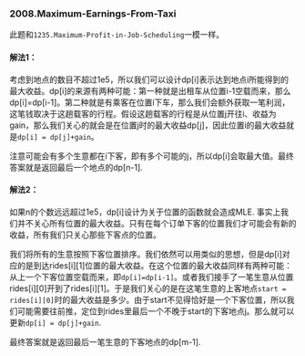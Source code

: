 ### 2008.Maximum-Earnings-From-Taxi

此题和```1235.Maximum-Profit-in-Job-Scheduling```一模一样。

#### 解法1：
考虑到地点的数目不超过1e5，所以我们可以设计dp[i]表示达到地点i所能得到的最大收益。dp[i]的来源有两种可能：第一种就是出租车从位置i-1空载而来，那么dp[i]=dp[i-1]。第二种就是有乘客在位置i下车，那么我们会额外获取一笔利润，这笔钱取决于这趟载客的行程。假设这趟载客的行程是从位置j开往i、收益为gain，那么我们关心的就会是在位置j时的最大收益dp[j]，因此位置i的最大收益就是```dp[i] = dp[j]+gain```。

注意可能会有多个生意都在i下客，即有多个可能的j，所以dp[i]会取最大值。最终答案就是返回最后一个地点的dp[n-1].

#### 解法2：
如果n的个数远远超过1e5，dp[i]设计为关于位置的函数就会造成MLE. 事实上我们并不关心所有位置的最大收益。只有在每个订单下客的位置我们才可能会有新的收益，所有我们只关心那些下客点的位置。

我们将所有的生意按照下客位置排序。我们依然可以用类似的思想，但是dp[i]对应的是到达rides[i][1]位置的最大收益。在这个位置的最大收益同样有两种可能：从上一个下客位置空载而来，即```dp[i]=dp[i-1]```。或者我们接手了一笔生意从位置rides[i][0]开到了rides[i][1]。于是我们关心的是在这笔生意的上客地点```start = rides[i][0]```时的最大收益是多少。由于start不见得恰好是一个下客位置，所以我们可能需要往前推，定位到rides里最后一个不晚于start的下客地点j。那么就可以更新```dp[i] = dp[j]+gain```.

最终答案就是返回最后一笔生意的下客地点的dp[m-1].
